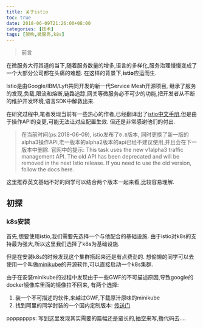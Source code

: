 ```yaml
---
title: 关于istio
toc: true
date: 2018-06-09T21:26:00+08:00
categories: [技术]
tags: [架构,微服务,k8s]
---
```


> 前言

在微服务大行其道的当下,随着服务数量的增多,语言的多样化,服务治理慢慢变成了一个大部分公司都在头痛的难题. 在这样的背景下,**istio**应运而生.

<!--more-->

Istio是由Google/IBM/Lyft共同开发的新一代Service Mesh开源项目, 继承了服务的发现,负载,限流和熔断,链路追踪,网关等微服务必不可少的功能,把开发者从不断的维护开发环境,语言SDK中解救出来.

在研究过程中,笔者发现当前有一些热心的作者,已经翻译出了[istio中文手册](http://istio.doczh.cn/),但是由于操作API的变更,可能无法让对应配置生效. 但还是非常感谢他们的付出.

> 在当前时间(ps:2018-06-09), istio发布了``0.8``版本,  同时更换了新一版的alpha3操作API,老一版本的alpha2版本的api已经不建议使用,并且会在下一版本中删除.
> 官网中的提示:
> This task uses the new v1alpha3 traffic management API. The old API has been deprecated and will be removed in the next Istio release. If you need to use the old version, follow the docs here.

这里推荐英文基础不好的同学可以结合两个版本一起来看,比较容易理解.

## 初探

### k8s安装

首先,想要使用istio,我们需要先选择一个与他配合的基础设施. 由于istio对k8s的支持最为强大,所以这里我们选择了k8s为基础设施.

但是在安装k8s的时候发现这个集群搭起来还是有点费劲的. 想偷懒的同学可以去使用一个叫做[minikube](https://github.com/kubernetes/minikube)的开源软件,可以直接启动一个k8s集群.

由于在安装minikube的过程中发现由于一些GWF的不可描述原因,导致google的docker镜像库里面的镜像拉不回来, 有两个选择:

1. 装一个不可描述的软件,来越过GWF,下载原汁原味的minikube
1. 找到阿里的同学封装的一个国内定制版本: [传送门](https://yq.aliyun.com/articles/221687)


pppppppps: 写到这里发现其实需要的篇幅还是蛮长的,抽空来写,撸代码去....
